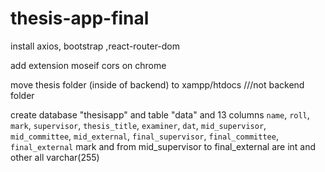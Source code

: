 # thesis-app-final

install axios, bootstrap ,react-router-dom



add extension moseif cors on chrome 


move thesis folder (inside of backend) to xampp/htdocs ///not backend folder



create database "thesisapp" and table "data" and 13 columns
 `name`, `roll`, `mark`, `supervisor`, `thesis_title`, `examiner`, `dat`, `mid_supervisor`, `mid_committee`, `mid_external`, `final_supervisor`, `final_committee`, `final_external`
 mark and from mid_supervisor to final_external are int and other all varchar(255)
